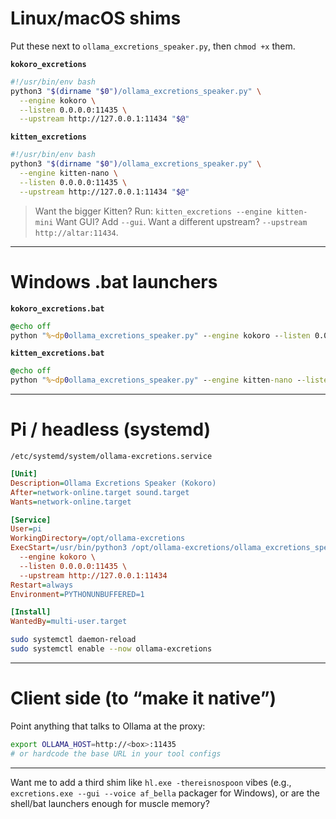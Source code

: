 # Linux/macOS shims

Put these next to `ollama_excretions_speaker.py`, then `chmod +x` them.

**`kokoro_excretions`**

```bash
#!/usr/bin/env bash
python3 "$(dirname "$0")/ollama_excretions_speaker.py" \
  --engine kokoro \
  --listen 0.0.0.0:11435 \
  --upstream http://127.0.0.1:11434 "$@"
```

**`kitten_excretions`**

```bash
#!/usr/bin/env bash
python3 "$(dirname "$0")/ollama_excretions_speaker.py" \
  --engine kitten-nano \
  --listen 0.0.0.0:11435 \
  --upstream http://127.0.0.1:11434 "$@"
```

> Want the bigger Kitten? Run: `kitten_excretions --engine kitten-mini`
> Want GUI? Add `--gui`. Want a different upstream? `--upstream http://altar:11434`.

---

# Windows .bat launchers

**`kokoro_excretions.bat`**

```bat
@echo off
python "%~dp0ollama_excretions_speaker.py" --engine kokoro --listen 0.0.0.0:11435 --upstream http://127.0.0.1:11434 %*
```

**`kitten_excretions.bat`**

```bat
@echo off
python "%~dp0ollama_excretions_speaker.py" --engine kitten-nano --listen 0.0.0.0:11435 --upstream http://127.0.0.1:11434 %*
```

---

# Pi / headless (systemd)

`/etc/systemd/system/ollama-excretions.service`

```ini
[Unit]
Description=Ollama Excretions Speaker (Kokoro)
After=network-online.target sound.target
Wants=network-online.target

[Service]
User=pi
WorkingDirectory=/opt/ollama-excretions
ExecStart=/usr/bin/python3 /opt/ollama-excretions/ollama_excretions_speaker.py \
  --engine kokoro \
  --listen 0.0.0.0:11435 \
  --upstream http://127.0.0.1:11434
Restart=always
Environment=PYTHONUNBUFFERED=1

[Install]
WantedBy=multi-user.target
```

```bash
sudo systemctl daemon-reload
sudo systemctl enable --now ollama-excretions
```

---

# Client side (to “make it native”)

Point anything that talks to Ollama at the proxy:

```bash
export OLLAMA_HOST=http://<box>:11435
# or hardcode the base URL in your tool configs
```


---

Want me to add a third shim like `hl.exe -thereisnospoon` vibes (e.g., `excretions.exe --gui --voice af_bella` packager for Windows), or are the shell/bat launchers enough for muscle memory?
